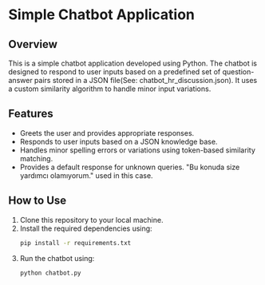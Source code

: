 # Simple Chatbot Application

## Overview
This is a simple chatbot application developed using Python. The chatbot is designed to respond to user inputs based on a predefined set of question-answer pairs stored in a JSON file(See: chatbot_hr_discussion.json). It uses a custom similarity algorithm to handle minor input variations.

## Features
- Greets the user and provides appropriate responses.
- Responds to user inputs based on a JSON knowledge base.
- Handles minor spelling errors or variations using token-based similarity matching.
- Provides a default response for unknown queries. "Bu konuda size yardımcı olamıyorum." used in this case.

## How to Use
1. Clone this repository to your local machine.
2. Install the required dependencies using:
   ```bash
   pip install -r requirements.txt
   ```
3. Run the chatbot using:
   ```bash
   python chatbot.py
